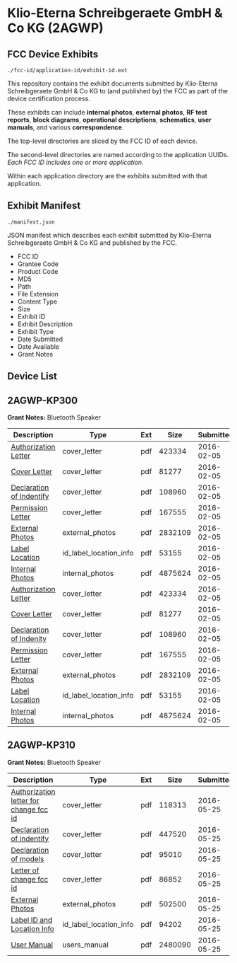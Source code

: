 # Klio-Eterna Schreibgeraete GmbH & Co KG (2AGWP)
## FCC Device Exhibits

```
./fcc-id/application-id/exhibit-id.ext
```

This repository contains the exhibit documents submitted by Klio-Eterna Schreibgeraete GmbH & Co KG to (and published by) the FCC as part of the device certification process.

These exhibits can include **internal photos**, **external photos**, **RF test reports**, **block diagrams**, **operational descriptions**, **schematics**, **user manuals**, and various **correspondence**.

The top-level directories are sliced by the FCC ID of each device.

The second-level directories are named according to the application UUIDs. *Each FCC ID includes one or more application.*

Within each application directory are the exhibits submitted with that application. 

## Exhibit Manifest

```
./manifest.json
```

JSON manifest which describes each exhibit submitted by Klio-Eterna Schreibgeraete GmbH & Co KG and published by the FCC.

- FCC ID
- Grantee Code
- Product Code
- MD5
- Path
- File Extension
- Content Type
- Size
- Exhibit ID
- Exhibit Description
- Exhibit Type
- Date Submitted
- Date Available
- Grant Notes

## Device List
## 2AGWP-KP300
**Grant Notes:** Bluetooth Speaker

| Description | Type | Ext | Size | Submitted | Available |
| ----------- | ---- | --- | ---- | --------- | --------- |
| [Authorization Letter](2AGWP-KP300/e6a41a7293624a31f08ae99d90668561/2898095.pdf) | cover_letter | pdf | 423334 | 2016-02-05 | 2016-02-05 |
| [Cover Letter](2AGWP-KP300/e6a41a7293624a31f08ae99d90668561/2898096.pdf) | cover_letter | pdf | 81277 | 2016-02-05 | 2016-02-05 |
| [Declaration of Indentify](2AGWP-KP300/e6a41a7293624a31f08ae99d90668561/2898097.pdf) | cover_letter | pdf | 108960 | 2016-02-05 | 2016-02-05 |
| [Permission Letter](2AGWP-KP300/e6a41a7293624a31f08ae99d90668561/2898113.pdf) | cover_letter | pdf | 167555 | 2016-02-05 | 2016-02-05 |
| [External Photos](2AGWP-KP300/e6a41a7293624a31f08ae99d90668561/2888126.pdf) | external_photos | pdf | 2832109 | 2016-02-05 | 2016-02-05 |
| [Label Location](2AGWP-KP300/e6a41a7293624a31f08ae99d90668561/2898112.pdf) | id_label_location_info | pdf | 53155 | 2016-02-05 | 2016-02-05 |
| [Internal Photos](2AGWP-KP300/e6a41a7293624a31f08ae99d90668561/2888128.pdf) | internal_photos | pdf | 4875624 | 2016-02-05 | 2016-02-05 |
| [Authorization Letter](2AGWP-KP300/36ba9f26ca21c1cde3089a15d990ff06/2898095.pdf) | cover_letter | pdf | 423334 | 2016-02-05 | 2016-02-05 |
| [Cover Letter](2AGWP-KP300/36ba9f26ca21c1cde3089a15d990ff06/2898096.pdf) | cover_letter | pdf | 81277 | 2016-02-05 | 2016-02-05 |
| [Declaration of Indenity](2AGWP-KP300/36ba9f26ca21c1cde3089a15d990ff06/2898097.pdf) | cover_letter | pdf | 108960 | 2016-02-05 | 2016-02-05 |
| [Permission Letter](2AGWP-KP300/36ba9f26ca21c1cde3089a15d990ff06/2898113.pdf) | cover_letter | pdf | 167555 | 2016-02-05 | 2016-02-05 |
| [External Photos](2AGWP-KP300/36ba9f26ca21c1cde3089a15d990ff06/2888126.pdf) | external_photos | pdf | 2832109 | 2016-02-05 | 2016-02-05 |
| [Label Location](2AGWP-KP300/36ba9f26ca21c1cde3089a15d990ff06/2898112.pdf) | id_label_location_info | pdf | 53155 | 2016-02-05 | 2016-02-05 |
| [Internal Photos](2AGWP-KP300/36ba9f26ca21c1cde3089a15d990ff06/2888128.pdf) | internal_photos | pdf | 4875624 | 2016-02-05 | 2016-02-05 |
## 2AGWP-KP310
**Grant Notes:** Bluetooth Speaker

| Description | Type | Ext | Size | Submitted | Available |
| ----------- | ---- | --- | ---- | --------- | --------- |
| [Authorization letter for change fcc id](2AGWP-KP310/76461b66ee62ccc46396e1bef5bda50e/3003563.pdf) | cover_letter | pdf | 118313 | 2016-05-25 | 2016-05-25 |
| [Declaration of indentify](2AGWP-KP310/76461b66ee62ccc46396e1bef5bda50e/3003564.pdf) | cover_letter | pdf | 447520 | 2016-05-25 | 2016-05-25 |
| [Declaration of models](2AGWP-KP310/76461b66ee62ccc46396e1bef5bda50e/3003565.pdf) | cover_letter | pdf | 95010 | 2016-05-25 | 2016-05-25 |
| [Letter of change fcc id](2AGWP-KP310/76461b66ee62ccc46396e1bef5bda50e/3003568.pdf) | cover_letter | pdf | 86852 | 2016-05-25 | 2016-05-25 |
| [External Photos](2AGWP-KP310/76461b66ee62ccc46396e1bef5bda50e/3003566.pdf) | external_photos | pdf | 502500 | 2016-05-25 | 2016-05-25 |
| [Label ID and Location Info](2AGWP-KP310/76461b66ee62ccc46396e1bef5bda50e/3003567.pdf) | id_label_location_info | pdf | 94202 | 2016-05-25 | 2016-05-25 |
| [User Manual](2AGWP-KP310/76461b66ee62ccc46396e1bef5bda50e/3003569.pdf) | users_manual | pdf | 2480090 | 2016-05-25 | 2016-05-25 |
